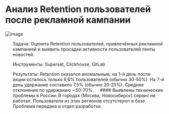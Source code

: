 # Анализ Retention пользователей после рекламной кампании

![image](https://github.com/user-attachments/assets/f200c18b-2883-409e-b149-7d169a4dad22)

<ol>

<p> Задача: Оценить Retention пользователей, привлечённых рекламной кампанией и выявить просадки активности пользователей ленты новостей. </p>
<p> Инструменты: Superset, Clickhouse, GitLab </p>
<p> Результаты: Retention оказался аномальным, на 1-й день после акции осталось только 8,6% пользователей (обычно 30-50%). На 7-й день удержание составило 7,5% (обычно 20-25%). Среднее отклонение по удержанию – 50-70%. 
  
#### Выявлены технические проблемы в России: В городах (Москва, Новосибирск) сервис не работал. Пользователи из этих регионов отсутствуют в базе. Проблема передана в отдел разработки.</p>
